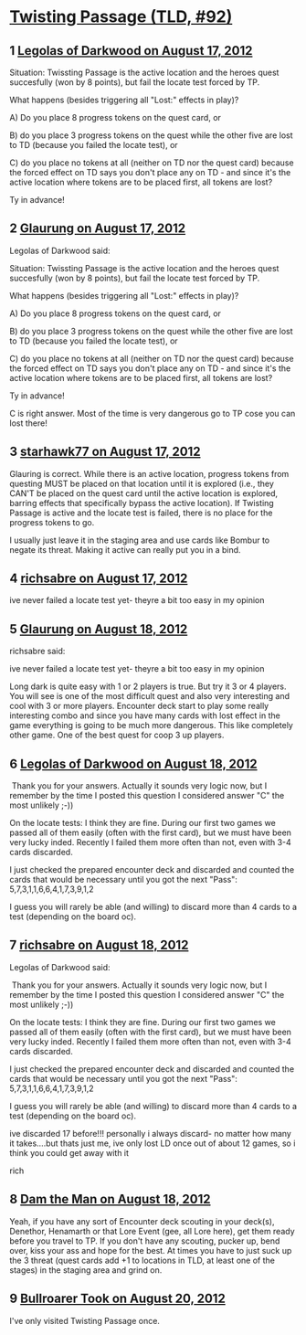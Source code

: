 # [Twisting Passage (TLD, #92)](https://community.fantasyflightgames.com/topic/69282-twisting-passage-tld-92/)

## 1 [Legolas of Darkwood on August 17, 2012](https://community.fantasyflightgames.com/topic/69282-twisting-passage-tld-92/?do=findComment&comment=675217)

Situation: Twissting Passage is the active location and the heroes quest succesfully (won by 8 points), but fail the locate test forced by TP.

What happens (besides triggering all "Lost:" effects in play)?

A) Do you place 8 progress tokens on the quest card, or

B) do you place 3 progress tokens on the quest while the other five are lost to TD (because you failed the locate test), or

C) do you place no tokens at all (neither on TD nor the quest card) because the forced effect on TD says you don't place any on TD - and since it's the active location where tokens are to be placed first, all tokens are lost?

Ty in advance!

## 2 [Glaurung on August 17, 2012](https://community.fantasyflightgames.com/topic/69282-twisting-passage-tld-92/?do=findComment&comment=675224)

Legolas of Darkwood said:

Situation: Twissting Passage is the active location and the heroes quest succesfully (won by 8 points), but fail the locate test forced by TP.

What happens (besides triggering all "Lost:" effects in play)?

A) Do you place 8 progress tokens on the quest card, or

B) do you place 3 progress tokens on the quest while the other five are lost to TD (because you failed the locate test), or

C) do you place no tokens at all (neither on TD nor the quest card) because the forced effect on TD says you don't place any on TD - and since it's the active location where tokens are to be placed first, all tokens are lost?

Ty in advance!



C is right answer. Most of the time is very dangerous go to TP cose you can lost there!

## 3 [starhawk77 on August 17, 2012](https://community.fantasyflightgames.com/topic/69282-twisting-passage-tld-92/?do=findComment&comment=675549)

Glauring is correct. While there is an active location, progress tokens from questing MUST be placed on that location until it is explored (i.e., they CAN'T be placed on the quest card until the active location is explored, barring effects that specifically bypass the active location). If Twisting Passage is active and the locate test is failed, there is no place for the progress tokens to go. 

I usually just leave it in the staging area and use cards like Bombur to negate its threat. Making it active can really put you in a bind.

## 4 [richsabre on August 17, 2012](https://community.fantasyflightgames.com/topic/69282-twisting-passage-tld-92/?do=findComment&comment=675568)

ive never failed a locate test yet- theyre a bit too easy in my opinion

## 5 [Glaurung on August 18, 2012](https://community.fantasyflightgames.com/topic/69282-twisting-passage-tld-92/?do=findComment&comment=675827)

richsabre said:

ive never failed a locate test yet- theyre a bit too easy in my opinion



Long dark is quite easy with 1 or 2 players is true. But try it 3 or 4 players. You will see is one of the most difficult quest and also very interesting and cool with 3 or more players. Encounter deck start to play some really interesting combo and since you have many cards with lost effect in the game everything is going to be much more dangerous. This like completely other game. One of the best quest for coop 3 up players.

## 6 [Legolas of Darkwood on August 18, 2012](https://community.fantasyflightgames.com/topic/69282-twisting-passage-tld-92/?do=findComment&comment=675901)

 Thank you for your answers. Actually it sounds very logic now, but I remember by the time I posted this question I considered answer "C" the most unlikely ;-))

On the locate tests: I think they are fine. During our first two games we passed all of them easily (often with the first card), but we must have been very lucky inded. Recently I failed them more often than not, even with 3-4 cards discarded.

I just checked the prepared encounter deck and discarded and counted the cards that would be necessary until you got the next "Pass": 5,7,3,1,1,6,6,4,1,7,3,9,1,2

I guess you will rarely be able (and willing) to discard more than 4 cards to a test (depending on the board oc).

## 7 [richsabre on August 18, 2012](https://community.fantasyflightgames.com/topic/69282-twisting-passage-tld-92/?do=findComment&comment=676002)

Legolas of Darkwood said:

 Thank you for your answers. Actually it sounds very logic now, but I remember by the time I posted this question I considered answer "C" the most unlikely ;-))

On the locate tests: I think they are fine. During our first two games we passed all of them easily (often with the first card), but we must have been very lucky inded. Recently I failed them more often than not, even with 3-4 cards discarded.

I just checked the prepared encounter deck and discarded and counted the cards that would be necessary until you got the next "Pass": 5,7,3,1,1,6,6,4,1,7,3,9,1,2

I guess you will rarely be able (and willing) to discard more than 4 cards to a test (depending on the board oc).



ive discarded 17 before!!! personally i always discard- no matter how many it takes….but thats just me, ive only lost LD once out of about 12 games, so i think you could get away with it

rich

## 8 [Dam the Man on August 18, 2012](https://community.fantasyflightgames.com/topic/69282-twisting-passage-tld-92/?do=findComment&comment=676111)

Yeah, if you have any sort of Encounter deck scouting in your deck(s), Denethor, Henamarth or that Lore Event (gee, all Lore here), get them ready before you travel to TP. If you don't have any scouting, pucker up, bend over, kiss your ass and hope for the best. At times you have to just suck up the 3 threat (quest cards add +1 to locations in TLD, at least one of the stages) in the staging area and grind on.

## 9 [Bullroarer Took on August 20, 2012](https://community.fantasyflightgames.com/topic/69282-twisting-passage-tld-92/?do=findComment&comment=677532)

I've only visited Twisting Passage once.

